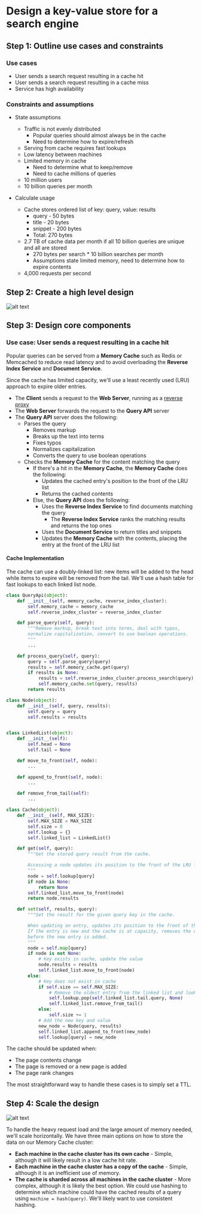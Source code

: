 # Design a key-value store for a search engine

## Step 1: Outline use cases and constraints
### Use cases
* User sends a search request resulting in a cache hit
* User sends a search request resulting in a cache miss
* Service has high availability

### Constraints and assumptions
* State assumptions
    * Traffic is not evenly distributed
        * Popular queries should almost always be in the cache
        * Need to determine how to expire/refresh
    * Serving from cache requires fast lookups
    * Low latency between machines
    * Limited memory in cache
        * Need to determine what to keep/remove
        * Need to cache millions of queries
    * 10 million users
    * 10 billion queries per month

* Calculate usage
    * Cache stores ordered list of key: query, value: results
        * query - 50 bytes
        * title - 20 bytes
        * snippet - 200 bytes
        * Total: 270 bytes
    * 2.7 TB of cache data per month if all 10 billion queries are unique and all are stored
        * 270 bytes per search * 10 billion searches per month
        * Assumptions state limited memory, need to determine how to expire contents
    * 4,000 requests per second

## Step 2: Create a high level design
![alt text](high_level_design.png) <br />

## Step 3: Design core components
### Use case: User sends a request resulting in a cache hit
Popular queries can be served from a **Memory Cache** such as Redis or Memcached to reduce read latency and to avoid overloading the **Reverse Index Service** and **Document Service**.

Since the cache has limited capacity, we'll use a least recently used (LRU) approach to expire older entries.

* The **Client** sends a request to the **Web Server**, running as a [reverse proxy](https://github.com/donnemartin/system-design-primer#reverse-proxy-web-server)
* The **Web Server** forwards the request to the **Query API** server
* The **Query API** server does the following:
    * Parses the query
        * Removes markup
        * Breaks up the text into terms
        * Fixes typos
        * Normalizes capitalization
        * Converts the query to use boolean operations
    * Checks the **Memory Cache** for the content matching the query
        * If there's a hit in the **Memory Cache**, the **Memory Cache** does the following:
            * Updates the cached entry's position to the front of the LRU list
            * Returns the cached contents
        * Else, the **Query API** does the following:
            * Uses the **Reverse Index Service** to find documents matching the query
                * The **Reverse Index Service** ranks the matching results and returns the top ones
            * Uses the **Document Service** to return titles and snippets
            * Updates the **Memory Cache** with the contents, placing the entry at the front of the LRU list

#### Cache Implementation
The cache can use a doubly-linked list: new items will be added to the head while items to expire will be removed from the tail. We'll use a hash table for fast lookups to each linked list node.

```python
class QueryApi(object):
    def __init__(self, memory_cache, reverse_index_cluster):
        self.memory_cache = memory_cache
        self.reverse_index_cluster = reverse_index_cluster

    def parse_query(self, query):
        """Remove markup, break text into terms, deal with typos,
        normalize capitalization, convert to use boolean operations.
        """
        ...

    def process_query(self, query):
        query = self.parse_query(query)
        results = self.memory_cache.get(query)
        if results is None:
            results = self.reverse_index_cluster.process_search(query)
            self.memory_cache.set(query, results)
        return results

class Node(object):
    def __init__(self, query, results):
        self.query = query
        self.results = results


class LinkedList(object):
    def __init__(self):
        self.head = None
        self.tail = None

    def move_to_front(self, node):
        ...

    def append_to_front(self, node):
        ...

    def remove_from_tail(self):
        ...

class Cache(object):
    def __init__(self, MAX_SIZE):
        self.MAX_SIZE = MAX_SIZE
        self.size = 0
        self.lookup = {}
        self.linked_list = LinkedList()

    def get(self, query):
        """Get the stored query result from the cache.

        Accessing a node updates its position to the front of the LRU list.
        """
        node = self.lookup[query]
        if node is None:
            return None
        self.linked_list.move_to_front(node)
        return node.results

    def set(self, results, query):
        """Set the result for the given query key in the cache.

        When updating an entry, updates its position to the front of the LRU list.
        If the entry is new and the cache is at capacity, removes the oldest entry
        before the new entry is added.
        """
        node = self.map[query]
        if node is not None:
            # Key exists in cache, update the value
            node.results = results
            self.linked_list.move_to_front(node)
        else:
            # Key does not exist in cache
            if self.size == self.MAX_SIZE:
                # Remove the oldest entry from the linked list and lookup
                self.lookup.pop(self.linked_list.tail.query, None)
                self.linked_list.remove_from_tail()
            else:
                self.size += 1
            # Add the new key and value
            new_node = Node(query, results)
            self.linked_list.append_to_front(new_node)
            self.lookup[query] = new_node
```
The cache should be updated when:
* The page contents change
* The page is removed or a new page is added
* The page rank changes

The most straightforward way to handle these cases is to simply set a TTL.

## Step 4: Scale the design
![alt text](scale_design.png) <br />

To handle the heavy request load and the large amount of memory needed, we'll scale horizontally. We have three main options on how to store the data on our Memory Cache cluster:
* **Each machine in the cache cluster has its own cache** - Simple, although it will likely result in a low cache hit rate.
* **Each machine in the cache cluster has a copy of the cache** - Simple, although it is an inefficient use of memory.
* **The cache is sharded across all machines in the cache cluster** - More complex, although it is likely the best option. We could use hashing to determine which machine could have the cached results of a query using `machine = hash(query)`. We'll likely want to use consistent hashing.
